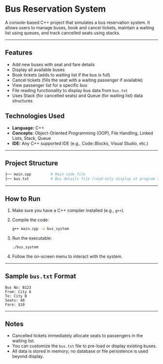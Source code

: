 #  Bus Reservation System

A console-based C++ project that simulates a bus reservation system. It allows users to manage buses, book and cancel tickets, maintain a waiting list using queues, and track cancelled seats using stacks.

---

##  Features

* Add new buses with seat and fare details
* Display all available buses
* Book tickets (adds to waiting list if the bus is full)
* Cancel tickets (fills the seat with a waiting passenger if available)
* View passenger list for a specific bus
* File reading functionality to display bus data from `bus.txt`
* Uses Stack (for cancelled seats) and Queue (for waiting list) data structures

##  Technologies Used

* **Language:** C++
* **Concepts:** Object-Oriented Programming (OOP), File Handling, Linked Lists, Stack, Queue
* **IDE:** Any C++ supported IDE (e.g., Code::Blocks, Visual Studio, etc.)

---

##  Project Structure

```bash
├── main.cpp         # Main code file
├── bus.txt          # Bus details file (read-only display at program start)
```

---

##  How to Run

1. Make sure you have a C++ compiler installed (e.g., `g++`).
2. Compile the code:

   ```bash
   g++ main.cpp -o bus_system
   ```
3. Run the executable:

   ```bash
   ./bus_system
   ```
4. Follow the on-screen menu to interact with the system.

---

##  Sample `bus.txt` Format

```
Bus No: B123
From: City A
To: City B
Seats: 40
Fare: $10
```

---

##  Notes

* Cancelled tickets immediately allocate seats to passengers in the waiting list.
* You can customize the `bus.txt` file to pre-load or display existing buses.
* All data is stored in memory; no database or file persistence is used beyond display.
